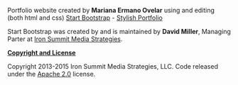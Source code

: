 Portfolio website created by **Mariana Ermano Ovelar** using and editing (both html and css) [Start Bootstrap](http://startbootstrap.com/) - [Stylish Portfolio](https://startbootstrap.com/theme/stylish-portfolio)

Start Bootstrap was created by and is maintained by **David Miller**, Managing Parter at [Iron Summit Media Strategies](http://www.ironsummitmedia.com/).

[**Copyright and License**](https://github.com/mariana-ermano/personal-projects-website/LICENSE.txt)

Copyright 2013-2015 Iron Summit Media Strategies, LLC. Code released under the [Apache 2.0](https://github.com/IronSummitMedia/startbootstrap-stylish-portfolio/blob/gh-pages/LICENSE) license.
